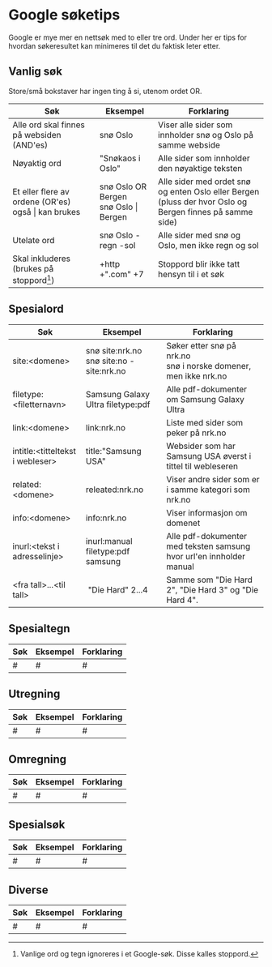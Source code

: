 # Google søketips

Google er mye mer en nettsøk med to eller tre ord. Under her er tips for hvordan søkeresultet kan minimeres til det du faktisk leter etter.

## Vanlig søk

Store/små bokstaver har ingen ting å si, utenom ordet OR.

| Søk | Eksempel | Forklaring |
| --- | -------- | ---------- |
| Alle ord skal finnes på websiden (AND'es) | snø Oslo | Viser alle sider som innholder snø og Oslo på samme webside |
| Nøyaktig ord | "Snøkaos i Oslo" | Alle sider som innholder den nøyaktige teksten |
| Et eller flere av ordene (OR'es)<br>også \| kan brukes | snø Oslo OR Bergen<br>snø Oslo \| Bergen | Alle sider med ordet snø og enten Oslo eller Bergen<br>(pluss der hvor Oslo og Bergen finnes på samme side) |
| Utelate ord | snø Oslo -regn -sol | Alle sider med snø og Oslo, men ikke regn og sol |
Skal inkluderes (brukes på stoppord[^1]) | +http +".com" +7 |Stoppord blir ikke tatt hensyn til i et søk |

[^1]: Vanlige ord og tegn ignoreres i et Google-søk. Disse kalles stoppord.


## Spesialord

| Søk | Eksempel | Forklaring |
| --- | -------- | ---------- |
| site:\<domene\> | snø site:nrk.no<br>snø site:no -site:nrk.no | Søker etter snø på nrk.no<br>snø i norske domener, men ikke nrk.no |
| filetype:\<filetternavn\> | Samsung Galaxy Ultra filetype:pdf | Alle pdf-dokumenter om Samsung Galaxy Ultra |
| link:\<domene\> | link:nrk.no | Liste med sider som peker på nrk.no |
| intitle:\<titteltekst i webleser\> | title:"Samsung USA" | Websider som har Samsung USA øverst i tittel til webleseren |
| related:\<domene\> | releated:nrk.no | Viser andre sider som er i samme kategori som nrk.no |
| info:\<domene\> | info:nrk.no | Viser informasjon om domenet |
| inurl:\<tekst i adresselinje\> | inurl:manual filetype:pdf samsung | Alle pdf-dokumenter med teksten samsung hvor url'en innholder manual |
| \<fra tall\>...\<til tall\> |  "Die Hard" 2...4 | Samme som "Die Hard 2", "Die Hard 3" og "Die Hard 4". |


## Spesialtegn

| Søk | Eksempel | Forklaring |
| --- | -------- | ---------- |
| # | # | # |

## Utregning

| Søk | Eksempel | Forklaring |
| --- | -------- | ---------- |
| # | # | # |

## Omregning

| Søk | Eksempel | Forklaring |
| --- | -------- | ---------- |
| # | # | # |

## Spesialsøk

| Søk | Eksempel | Forklaring |
| --- | -------- | ---------- |
| # | # | # |

## Diverse

| Søk | Eksempel | Forklaring |
| --- | -------- | ---------- |
| # | # | # |

